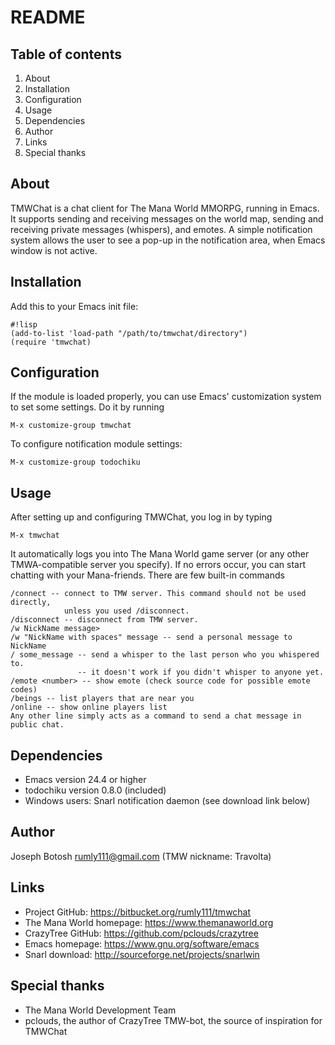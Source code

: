 
# README #

## Table of contents ##
1. About
2. Installation
3. Configuration
4. Usage
5. Dependencies
6. Author
7. Links
8. Special thanks

## About ##
TMWChat is a chat client for The Mana World MMORPG, running in Emacs. It supports
sending and receiving messages on the world map, sending and receiving
private messages (whispers), and emotes. A simple notification system allows
the user to see a pop-up in the notification area, when Emacs window is not active.

## Installation ##
Add this to your Emacs init file:

```
#!lisp
(add-to-list 'load-path "/path/to/tmwchat/directory")
(require 'tmwchat)
```

## Configuration ##
If the module is loaded properly, you can use Emacs' customization system to
set some settings. Do it by running

```
M-x customize-group tmwchat
```

To configure notification module settings:

```
M-x customize-group todochiku
```

## Usage ##
After setting up and configuring TMWChat, you log in by typing

```
M-x tmwchat
```

It automatically logs you into The Mana World game server (or any other
TMWA-compatible server you specify). If  no errors occur, you can start
chatting with your Mana-friends. There are few built-in commands

```
/connect -- connect to TMW server. This command should not be used directly,
            unless you used /disconnect.
/disconnect -- disconnect from TMW server.
/w NickName message>
/w "NickName with spaces" message -- send a personal message to NickName
/ some_message -- send a whisper to the last person who you whispered to.
               -- it doesn't work if you didn't whisper to anyone yet.
/emote <number> -- show emote (check source code for possible emote codes)
/beings -- list players that are near you
/online -- show online players list
Any other line simply acts as a command to send a chat message in public chat.
```

## Dependencies ##
* Emacs version 24.4 or higher
* todochiku version 0.8.0 (included)
* Windows users: Snarl notification daemon (see download link below)

## Author ##
Joseph Botosh <rumly111@gmail.com> (TMW nickname: Travolta)

## Links ##
* Project GitHub: https://bitbucket.org/rumly111/tmwchat
* The Mana World homepage: https://www.themanaworld.org
* CrazyTree GitHub: https://github.com/pclouds/crazytree
* Emacs homepage: https://www.gnu.org/software/emacs
* Snarl download: http://sourceforge.net/projects/snarlwin

## Special thanks ##
* The Mana World Development Team
* pclouds, the author of CrazyTree TMW-bot, the source of inspiration for TMWChat
